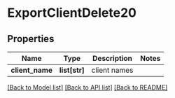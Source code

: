 # ExportClientDelete20

## Properties
Name | Type | Description | Notes
------------ | ------------- | ------------- | -------------
**client_name** | **list[str]** | client names | 

[[Back to Model list]](../README.md#documentation-for-models) [[Back to API list]](../README.md#documentation-for-api-endpoints) [[Back to README]](../README.md)


